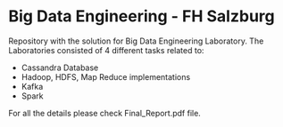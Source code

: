 # Big Data Engineering - FH Salzburg

Repository with the solution for Big Data Engineering Laboratory.
The Laboratories consisted of 4 different tasks related to:

-   Cassandra Database
-   Hadoop, HDFS, Map Reduce implementations
-   Kafka
-   Spark

For all the details please check Final_Report.pdf file.
